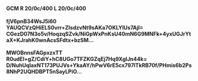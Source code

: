 #### GCM R 20/0c/400 L 20/0c/400
**fjV6pnB34WsJ5i60**<br/>**YAUQCVzQHiELS0vrr+ZIsdzvNt9sAKa7OKLYlUs7AjI=**<br/>**CGezD07N3o5v/HoqzqSZvk/NiGpWxPnKsU40mN6G9MNFk+4yxUGJrYtaX+KJrahK0wnAcsSFdtx+bzSM...**<br/><br/>
**MWOBnnsFAGpxzxTT**<br/>**R0udEI+gZ/CdiY+hC8UGo7TFZKGZqEj7Hq9XgIJn44k=**<br/>**D/NuhUqlaxNT173PUJVs+YkaAY/hPwV6rE5cx797lTkRB70f/PHmis6b2Ps8NhP2UQHDBPT5nSayLPiO...**